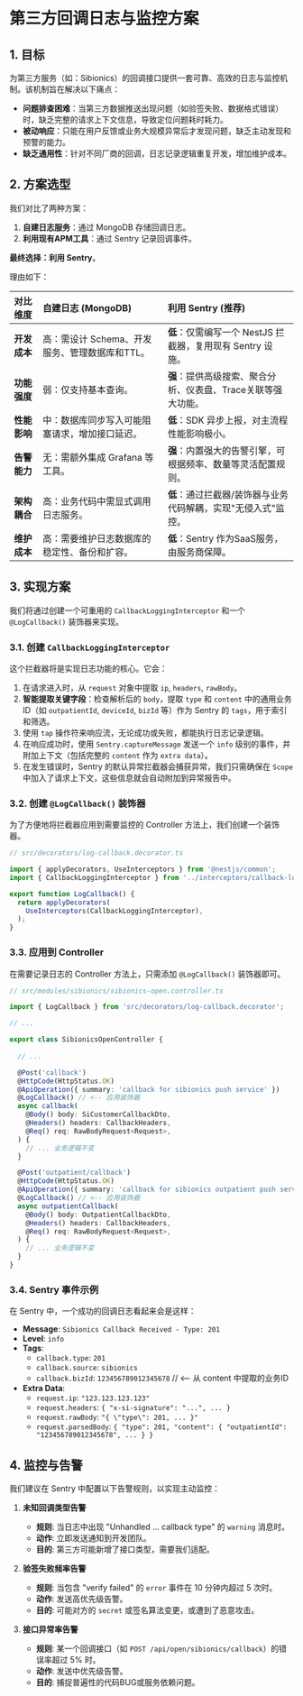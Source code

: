 # 第三方回调日志与监控方案

## 1. 目标

为第三方服务（如：Sibionics）的回调接口提供一套可靠、高效的日志与监控机制。该机制旨在解决以下痛点：

- **问题排查困难**：当第三方数据推送出现问题（如验签失败、数据格式错误）时，缺乏完整的请求上下文信息，导致定位问题耗时耗力。
- **被动响应**：只能在用户反馈或业务大规模异常后才发现问题，缺乏主动发现和预警的能力。
- **缺乏通用性**：针对不同厂商的回调，日志记录逻辑重复开发，增加维护成本。

## 2. 方案选型

我们对比了两种方案：

1.  **自建日志服务**：通过 MongoDB 存储回调日志。
2.  **利用现有APM工具**：通过 Sentry 记录回调事件。

**最终选择：利用 Sentry**。

理由如下：

| 对比维度 | 自建日志 (MongoDB) | 利用 Sentry (推荐) |
| :--- | :--- | :--- |
| **开发成本** | 高：需设计 Schema、开发服务、管理数据库和TTL。 | **低**：仅需编写一个 NestJS 拦截器，复用现有 Sentry 设施。 |
| **功能强度** | 弱：仅支持基本查询。 | **强**：提供高级搜索、聚合分析、仪表盘、Trace关联等强大功能。 |
| **性能影响** | 中：数据库同步写入可能阻塞请求，增加接口延迟。 | **低**：SDK 异步上报，对主流程性能影响极小。 |
| **告警能力** | 无：需额外集成 Grafana 等工具。 | **强**：内置强大的告警引擎，可根据频率、数量等灵活配置规则。 |
| **架构耦合** | 高：业务代码中需显式调用日志服务。 | **低**：通过拦截器/装饰器与业务代码解耦，实现"无侵入式"监控。 |
| **维护成本** | 高：需要维护日志数据库的稳定性、备份和扩容。 | **低**：Sentry 作为SaaS服务，由服务商保障。 |

## 3. 实现方案

我们将通过创建一个可重用的 `CallbackLoggingInterceptor` 和一个 `@LogCallback()` 装饰器来实现。

### 3.1. 创建 `CallbackLoggingInterceptor`

这个拦截器将是实现日志功能的核心。它会：

1.  在请求进入时，从 `request` 对象中提取 `ip`, `headers`, `rawBody`。
2.  **智能提取关键字段**：检查解析后的 `body`，提取 `type` 和 `content` 中的通用业务ID（如 `outpatientId`, `deviceId`, `bizId` 等）作为 Sentry 的 `tags`，用于索引和筛选。
3.  使用 `tap` 操作符来响应流，无论成功或失败，都能执行日志记录逻辑。
4.  在响应成功时，使用 `Sentry.captureMessage` 发送一个 `info` 级别的事件，并附加上下文（包括完整的 `content` 作为 `extra data`）。
5.  在发生错误时，Sentry 的默认异常拦截器会捕获异常，我们只需确保在 `Scope` 中加入了请求上下文，这些信息就会自动附加到异常报告中。

### 3.2. 创建 `@LogCallback()` 装饰器

为了方便地将拦截器应用到需要监控的 Controller 方法上，我们创建一个装饰器。

```typescript
// src/decorators/log-callback.decorator.ts

import { applyDecorators, UseInterceptors } from '@nestjs/common';
import { CallbackLoggingInterceptor } from '../interceptors/callback-logging.interceptor';

export function LogCallback() {
  return applyDecorators(
    UseInterceptors(CallbackLoggingInterceptor),
  );
}
```

### 3.3. 应用到 Controller

在需要记录日志的 Controller 方法上，只需添加 `@LogCallback()` 装饰器即可。

```typescript
// src/modules/sibionics/sibionics-open.controller.ts

import { LogCallback } from 'src/decorators/log-callback.decorator';

// ...

export class SibionicsOpenController {
  
  // ...

  @Post('callback')
  @HttpCode(HttpStatus.OK)
  @ApiOperation({ summary: 'callback for sibionics push service' })
  @LogCallback() // <-- 应用装饰器
  async callback(
    @Body() body: SiCustomerCallbackDto,
    @Headers() headers: CallbackHeaders,
    @Req() req: RawBodyRequest<Request>,
  ) {
    // ... 业务逻辑不变
  }

  @Post('outpatient/callback')
  @HttpCode(HttpStatus.OK)
  @ApiOperation({ summary: 'callback for sibionics outpatient push service' })
  @LogCallback() // <-- 应用装饰器
  async outpatientCallback(
    @Body() body: OutpatientCallbackDto,
    @Headers() headers: CallbackHeaders,
    @Req() req: RawBodyRequest<Request>,
  ) {
    // ... 业务逻辑不变
  }
}
```

### 3.4. Sentry 事件示例

在 Sentry 中，一个成功的回调日志看起来会是这样：

- **Message**: `Sibionics Callback Received - Type: 201`
- **Level**: `info`
- **Tags**:
  - `callback.type`: `201`
  - `callback.source`: `sibionics`
  - `callback.bizId`: `123456789012345678`  // <-- 从 content 中提取的业务ID
- **Extra Data**:
  - `request.ip`: `"123.123.123.123"`
  - `request.headers`: `{ "x-si-signature": "...", ... }`
  - `request.rawBody`: `"{ \"type\": 201, ... }"`
  - `request.parsedBody`: `{ "type": 201, "content": { "outpatientId": "123456789012345678", ... } }`

## 4. 监控与告警

我们建议在 Sentry 中配置以下告警规则，以实现主动监控：

1.  **未知回调类型告警**
    - **规则**: 当日志中出现 "Unhandled ... callback type" 的 `warning` 消息时。
    - **动作**: 立即发送通知到开发团队。
    - **目的**: 第三方可能新增了接口类型，需要我们适配。

2.  **验签失败频率告警**
    - **规则**: 当包含 "verify failed" 的 `error` 事件在 10 分钟内超过 5 次时。
    - **动作**: 发送高优先级告警。
    - **目的**: 可能对方的 `secret` 或签名算法变更，或遭到了恶意攻击。

3.  **接口异常率告警**
    - **规则**: 某一个回调接口（如 `POST /api/open/sibionics/callback`）的错误率超过 5% 时。
    - **动作**: 发送中优先级告警。
    - **目的**: 捕捉普遍性的代码BUG或服务依赖问题。 